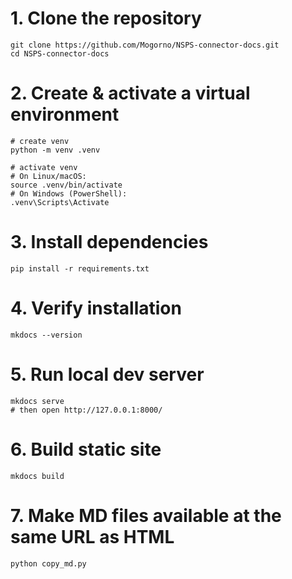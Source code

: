 # 1. Clone the repository

```
git clone https://github.com/Mogorno/NSPS-connector-docs.git
cd NSPS-connector-docs
```

# 2. Create & activate a virtual environment

```
# create venv
python -m venv .venv

# activate venv
# On Linux/macOS:
source .venv/bin/activate
# On Windows (PowerShell):
.venv\Scripts\Activate
```

# 3. Install dependencies

```
pip install -r requirements.txt
```

# 4. Verify installation

```
mkdocs --version
```

# 5. Run local dev server

```
mkdocs serve
# then open http://127.0.0.1:8000/
```

# 6. Build static site

```
mkdocs build
```

# 7. Make MD files available at the same URL as HTML

```
python copy_md.py
```